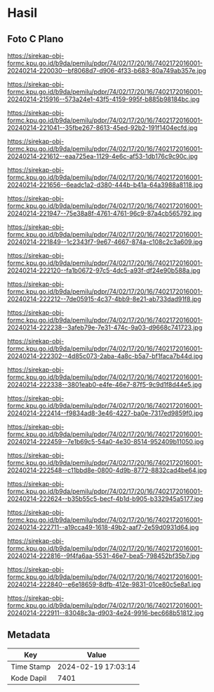 # Hasil

## Foto C Plano

https://sirekap-obj-formc.kpu.go.id/b9da/pemilu/pdpr/74/02/17/20/16/7402172016001-20240214-220030--bf8068d7-d906-4f33-b683-80a749ab357e.jpg

https://sirekap-obj-formc.kpu.go.id/b9da/pemilu/pdpr/74/02/17/20/16/7402172016001-20240214-215916--573a24e1-43f5-4159-995f-b885b98184bc.jpg

https://sirekap-obj-formc.kpu.go.id/b9da/pemilu/pdpr/74/02/17/20/16/7402172016001-20240214-221041--35fbe267-8613-45ed-92b2-191f1404ecfd.jpg

https://sirekap-obj-formc.kpu.go.id/b9da/pemilu/pdpr/74/02/17/20/16/7402172016001-20240214-221612--eaa725ea-1129-4e6c-af53-1db176c9c90c.jpg

https://sirekap-obj-formc.kpu.go.id/b9da/pemilu/pdpr/74/02/17/20/16/7402172016001-20240214-221656--6eadc1a2-d380-444b-b41a-64a3988a8118.jpg

https://sirekap-obj-formc.kpu.go.id/b9da/pemilu/pdpr/74/02/17/20/16/7402172016001-20240214-221947--75e38a8f-4761-4761-96c9-87a4cb565792.jpg

https://sirekap-obj-formc.kpu.go.id/b9da/pemilu/pdpr/74/02/17/20/16/7402172016001-20240214-221849--1c2343f7-9e67-4667-874a-c108c2c3a609.jpg

https://sirekap-obj-formc.kpu.go.id/b9da/pemilu/pdpr/74/02/17/20/16/7402172016001-20240214-222120--fa1b0672-97c5-4dc5-a93f-df24e90b588a.jpg

https://sirekap-obj-formc.kpu.go.id/b9da/pemilu/pdpr/74/02/17/20/16/7402172016001-20240214-222212--7de05915-4c37-4bb9-8e21-ab733dad91f8.jpg

https://sirekap-obj-formc.kpu.go.id/b9da/pemilu/pdpr/74/02/17/20/16/7402172016001-20240214-222238--3afeb79e-7e31-474c-9a03-d9668c741723.jpg

https://sirekap-obj-formc.kpu.go.id/b9da/pemilu/pdpr/74/02/17/20/16/7402172016001-20240214-222302--4d85c073-2aba-4a8c-b5a7-bf1faca7b44d.jpg

https://sirekap-obj-formc.kpu.go.id/b9da/pemilu/pdpr/74/02/17/20/16/7402172016001-20240214-222338--3801eab0-e4fe-46e7-87f5-9c9d1f8d44e5.jpg

https://sirekap-obj-formc.kpu.go.id/b9da/pemilu/pdpr/74/02/17/20/16/7402172016001-20240214-222414--f9834ad8-3e46-4227-ba0e-7317ed9859f0.jpg

https://sirekap-obj-formc.kpu.go.id/b9da/pemilu/pdpr/74/02/17/20/16/7402172016001-20240214-222459--7e1b69c5-54a0-4e30-8514-952409b11050.jpg

https://sirekap-obj-formc.kpu.go.id/b9da/pemilu/pdpr/74/02/17/20/16/7402172016001-20240214-222548--c11bbd8e-0800-4d9b-8772-8832cad4be64.jpg

https://sirekap-obj-formc.kpu.go.id/b9da/pemilu/pdpr/74/02/17/20/16/7402172016001-20240214-222624--b35b55c5-becf-4b1d-b905-b332945a5177.jpg

https://sirekap-obj-formc.kpu.go.id/b9da/pemilu/pdpr/74/02/17/20/16/7402172016001-20240214-222711--a19cca49-1618-49b2-aaf7-2e59d0931d64.jpg

https://sirekap-obj-formc.kpu.go.id/b9da/pemilu/pdpr/74/02/17/20/16/7402172016001-20240214-222816--9f4fa6aa-5531-46e7-bea5-798452bf35b7.jpg

https://sirekap-obj-formc.kpu.go.id/b9da/pemilu/pdpr/74/02/17/20/16/7402172016001-20240214-222840--e6e18659-8dfb-412e-9831-01ce80c5e8a1.jpg

https://sirekap-obj-formc.kpu.go.id/b9da/pemilu/pdpr/74/02/17/20/16/7402172016001-20240214-222911--83048c3a-d903-4e24-9916-bec668b51812.jpg


## Metadata

| Key        | Value               |
| ---------- | ------------------- |
| Time Stamp | 2024-02-19 17:03:14 |
| Kode Dapil | 7401                |



